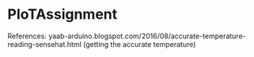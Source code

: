 # PIoTAssignment
References:
yaab-arduino.blogspot.com/2016/08/accurate-temperature-reading-sensehat.html (getting the accurate temperature)
